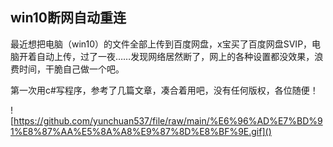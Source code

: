## win10断网自动重连

最近想把电脑（win10）的文件全部上传到百度网盘，x宝买了百度网盘SVIP，电脑开着自动上传，过了一夜……发现网络居然断了，网上的各种设置都没效果，浪费时间，干脆自己做一个吧。

第一次用c#写程序，参考了几篇文章，凑合着用吧，没有任何版权，各位随便！

![https://github.com/yunchuan537/file/raw/main/%E6%96%AD%E7%BD%91%E8%87%AA%E5%8A%A8%E9%87%8D%E8%BF%9E.gif]()

